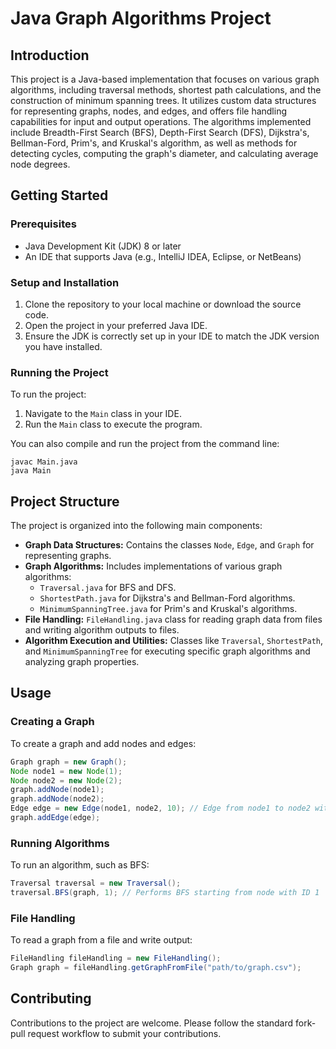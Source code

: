 # Java Graph Algorithms Project

## Introduction

This project is a Java-based implementation that focuses on various graph algorithms, including traversal methods, shortest path calculations, and the construction of minimum spanning trees. It utilizes custom data structures for representing graphs, nodes, and edges, and offers file handling capabilities for input and output operations. The algorithms implemented include Breadth-First Search (BFS), Depth-First Search (DFS), Dijkstra's, Bellman-Ford, Prim's, and Kruskal's algorithm, as well as methods for detecting cycles, computing the graph's diameter, and calculating average node degrees.

## Getting Started

### Prerequisites

- Java Development Kit (JDK) 8 or later
- An IDE that supports Java (e.g., IntelliJ IDEA, Eclipse, or NetBeans)

### Setup and Installation

1. Clone the repository to your local machine or download the source code.
2. Open the project in your preferred Java IDE.
3. Ensure the JDK is correctly set up in your IDE to match the JDK version you have installed.

### Running the Project

To run the project:

1. Navigate to the `Main` class in your IDE.
2. Run the `Main` class to execute the program.

You can also compile and run the project from the command line:

```shell
javac Main.java
java Main
```

## Project Structure

The project is organized into the following main components:

- **Graph Data Structures:** Contains the classes `Node`, `Edge`, and `Graph` for representing graphs.
- **Graph Algorithms:** Includes implementations of various graph algorithms:
    - `Traversal.java` for BFS and DFS.
    - `ShortestPath.java` for Dijkstra's and Bellman-Ford algorithms.
    - `MinimumSpanningTree.java` for Prim's and Kruskal's algorithms.
- **File Handling:** `FileHandling.java` class for reading graph data from files and writing algorithm outputs to files.
- **Algorithm Execution and Utilities:** Classes like `Traversal`, `ShortestPath`, and `MinimumSpanningTree` for executing specific graph algorithms and analyzing graph properties.

## Usage

### Creating a Graph

To create a graph and add nodes and edges:

```java
Graph graph = new Graph();
Node node1 = new Node(1);
Node node2 = new Node(2);
graph.addNode(node1);
graph.addNode(node2);
Edge edge = new Edge(node1, node2, 10); // Edge from node1 to node2 with weight 10
graph.addEdge(edge);
```

### Running Algorithms

To run an algorithm, such as BFS:

```java
Traversal traversal = new Traversal();
traversal.BFS(graph, 1); // Performs BFS starting from node with ID 1
```

### File Handling

To read a graph from a file and write output:

```java
FileHandling fileHandling = new FileHandling();
Graph graph = fileHandling.getGraphFromFile("path/to/graph.csv");
```

## Contributing

Contributions to the project are welcome. Please follow the standard fork-pull request workflow to submit your contributions.
